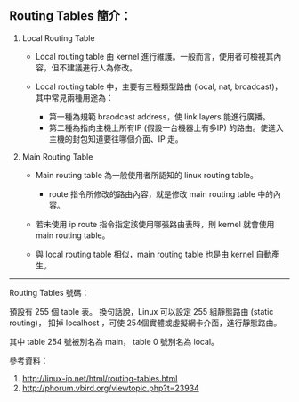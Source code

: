 Routing Tables 簡介：
---

1. Local Routing Table

	* Local routing table 由 kernel 進行維護。一般而言，使用者可檢視其內容，但不建議進行人為修改。

	* Local routing table 中，主要有三種類型路由 (local, nat, broadcast)，其中常見兩種用途為：
		* 第一種為規範 braodcast address，使 link layers 能進行廣播。
		* 第二種為指向主機上所有IP (假設一台機器上有多IP) 的路由。使進入主機的封包知道要往哪個介面、IP 走。

2. Main Routing Table

	* Main routing table 為一般使用者所認知的 linux routing table。
		* route 指令所修改的路由內容，就是修改 main routing table 中的內容。

	* 若未使用 ip route 指令指定該使用哪張路由表時，則 kernel 就會使用 main routing table。
	
	* 與 local routing table 相似，main routing table 也是由 kernel 自動產生。

---

Routing Tables 號碼：

預設有 255 個 table 表。
換句話說，Linux 可以設定 255 組靜態路由 (static routing)，
扣掉 localhost ，可使 254個實體或虛擬網卡介面，進行靜態路由。

其中 table 254 號被別名為 main，
table 0 號別名為 local。

參考資料：

1. http://linux-ip.net/html/routing-tables.html
2. http://phorum.vbird.org/viewtopic.php?t=23934
